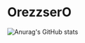 # OrezzserO


![Anurag's GitHub stats](https://github-readme-stats.vercel.app/api?username=orezzero&show_icons=true)
